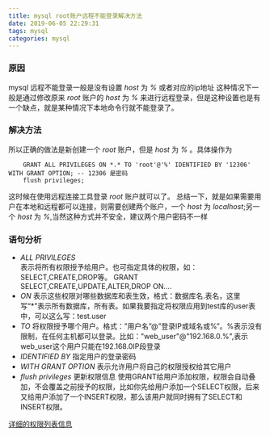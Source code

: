 ```yaml
---
title: mysql root账户远程不能登录解决方法
date: 2019-06-05 22:29:31
tags: mysql
categories: mysql
---
```

### 原因
mysql 远程不能登录一般是没有设置 *host* 为 *%* 或者对应的ip地址
这种情况下一般是通过修改原来 *root* 账户的 *host* 为 *%* 来进行远程登录，但是这种设置也是有一个缺点，就是某种情况下本地命令行就不能登录了。
<!--more-->

### 解决方法
所以正确的做法是新创建一个 *root* 账户，但是 *host* 为 *%* 。具体操作为

```mysql
    GRANT ALL PRIVILEGES ON *.* TO 'root'@'%' IDENTIFIED BY '12306' WITH GRANT OPTION; -- 12306 是密码
    flush privileges;
```
这时候在使用远程连接工具登录 *root* 账户就可以了。
总结一下，就是如果需要用户在本地和远程都可以连接，则需要创建两个账户，一个 *host* 为 *localhost*;另一个 *host* 为 *%*,当然这种方式并不安全，建议两个用户密码不一样

### 语句分析
+ *ALL PRIVILEGES*  
    表示将所有权限授予给用户。也可指定具体的权限，如：SELECT,CREATE,DROP等。
    GRANT SELECT,CREATE,UPDATE,ALTER,DROP ON....
+ *ON*
    表示这些权限对哪些数据库和表生效，格式：数据库名.表名，这里写“*”表示所有数据库，所有表。如果我要指定将权限应用到test库的user表中，可以这么写：test.user
+ *TO*
    将权限授予哪个用户。格式：”用户名”@”登录IP或域名或%”。%表示没有限制，在任何主机都可以登录。比如："web_user"@"192.168.0.%",表示web_user这个用户只能在192.168.0IP段登录
+ *IDENTIFIED BY*
    指定用户的登录密码
+ *WITH GRANT OPTION*
    表示允许用户将自己的权限授权给其它用户
+ *flush privileges*
    更新权限信息
使用GRANT给用户添加权限，权限会自动叠加，不会覆盖之前授予的权限，比如你先给用户添加一个SELECT权限，后来又给用户添加了一个INSERT权限，那么该用户就同时拥有了SELECT和INSERT权限。

[详细的权限列表信息](https://dev.mysql.com/doc/refman/5.7/en/privileges-provided.html)

